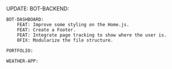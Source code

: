 UPDATE:
    BOT-BACKEND:

    BOT-DASHBOARD:
        FEAT: Improve some styling on the Home.js. 
        FEAT: Create a Footer. 
        FEAT: Integrate page tracking to show where the user is. 
        0FIX: Modularize the file structure.

    PORTFOLIO:

    WEATHER-APP:
